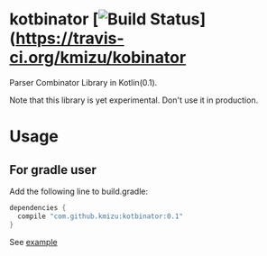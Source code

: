 # kotbinator [![Build Status](https://travis-ci.org/kmizu/kotbinator.png?branch=master)](https://travis-ci.org/kmizu/kobinator

Parser Combinator Library in Kotlin(0.1).

Note that this library is yet experimental.  Don't use it in production.

# Usage

## For gradle user

Add the following line to build.gradle:

```groovy
dependencies {
  compile "com.github.kmizu:kotbinator:0.1"
}

```

See [example](https://github.com/kmizu/kotbinator/blob/master/src/main/kotlin/com/github/kmizu/kotbinator/example/Main.kt)
